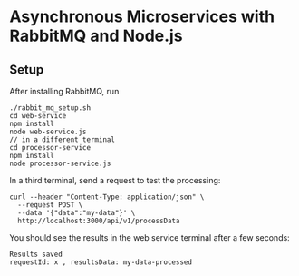 # Asynchronous Microservices with RabbitMQ and Node.js

## Setup
After installing RabbitMQ, run
````
./rabbit_mq_setup.sh
cd web-service
npm install
node web-service.js
// in a different terminal
cd processor-service 
npm install
node processor-service.js
````

In a third terminal, send a request to test the processing:
````
curl --header "Content-Type: application/json" \
  --request POST \
  --data '{"data":"my-data"}' \
  http://localhost:3000/api/v1/processData
````

You should see the results in the web service terminal after a few seconds:
````
Results saved
requestId: x , resultsData: my-data-processed

````
